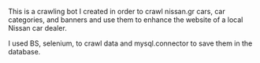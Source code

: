 This is a crawling bot I created in order to crawl nissan.gr cars, car categories, and banners and use them to enhance the website of a local Nissan car dealer. 

I used BS, selenium, to crawl data and mysql.connector to save them in the database. 